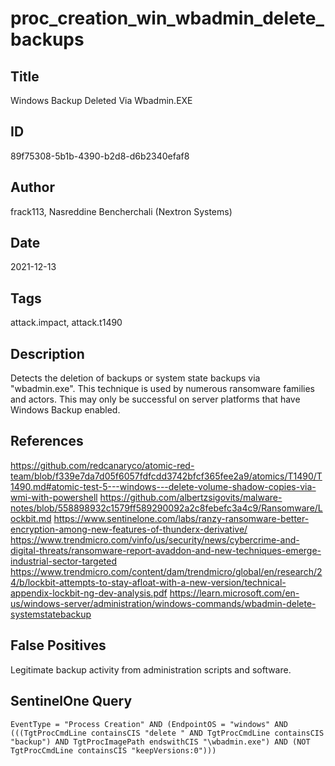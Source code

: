 # proc_creation_win_wbadmin_delete_backups

## Title
Windows Backup Deleted Via Wbadmin.EXE

## ID
89f75308-5b1b-4390-b2d8-d6b2340efaf8

## Author
frack113, Nasreddine Bencherchali (Nextron Systems)

## Date
2021-12-13

## Tags
attack.impact, attack.t1490

## Description
Detects the deletion of backups or system state backups via "wbadmin.exe".
This technique is used by numerous ransomware families and actors.
This may only be successful on server platforms that have Windows Backup enabled.


## References
https://github.com/redcanaryco/atomic-red-team/blob/f339e7da7d05f6057fdfcdd3742bfcf365fee2a9/atomics/T1490/T1490.md#atomic-test-5---windows---delete-volume-shadow-copies-via-wmi-with-powershell
https://github.com/albertzsigovits/malware-notes/blob/558898932c1579ff589290092a2c8febefc3a4c9/Ransomware/Lockbit.md
https://www.sentinelone.com/labs/ranzy-ransomware-better-encryption-among-new-features-of-thunderx-derivative/
https://www.trendmicro.com/vinfo/us/security/news/cybercrime-and-digital-threats/ransomware-report-avaddon-and-new-techniques-emerge-industrial-sector-targeted
https://www.trendmicro.com/content/dam/trendmicro/global/en/research/24/b/lockbit-attempts-to-stay-afloat-with-a-new-version/technical-appendix-lockbit-ng-dev-analysis.pdf
https://learn.microsoft.com/en-us/windows-server/administration/windows-commands/wbadmin-delete-systemstatebackup

## False Positives
Legitimate backup activity from administration scripts and software.

## SentinelOne Query
```
EventType = "Process Creation" AND (EndpointOS = "windows" AND (((TgtProcCmdLine containsCIS "delete " AND TgtProcCmdLine containsCIS "backup") AND TgtProcImagePath endswithCIS "\wbadmin.exe") AND (NOT TgtProcCmdLine containsCIS "keepVersions:0")))

```